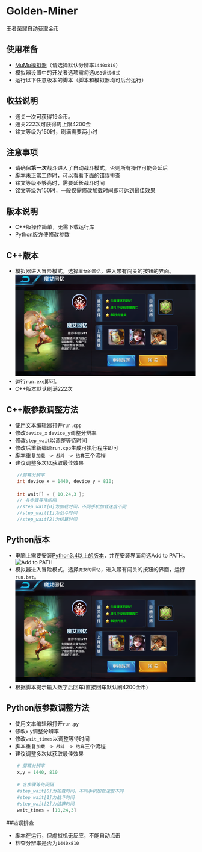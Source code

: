 # Golden-Miner
王者荣耀自动获取金币

## 使用准备
- [MuMu模拟器](http://mumu.163.com/)（请选择默认分辨率`1440x810`）
- 模拟器设置中的开发者选项需勾选`USB调试模式`
- 运行以下任意版本的脚本（脚本和模拟器均可后台运行）

## 收益说明
- 通关一次可获得19金币。
- 通关222次可获得周上限4200金
- 铭文等级为150时，刷满需要两小时

## 注意事项
- 请确保**第一次**战斗进入了自动战斗模式，否则所有操作可能会延后
- 脚本未正常工作时，可以看看下面的错误排查
- 铭文等级不够高时，需要延长战斗时间
- 铭文等级为150时，一般仅需修改加载时间即可达到最佳效果

## 版本说明
- C++版操作简单，无需下载运行库
- Python版方便修改参数

## C++版本
- 模拟器进入冒险模式，选择`魔女的回忆`，进入带有闯关的按钮的界面。
![pic](https://github.com/Henvy-Mango/Golden-Miner/raw/master/pic.png)
- 运行`run.exe`即可。
- C++版本默认刷满222次


## C++版参数调整方法
- 使用文本编辑器打开`run.cpp`
- 修改`device_x` `device_y`调整分辨率
- 修改`step_wait`以调整等待时间
- 修改后重新编译`run.cpp`生成可执行程序即可
- 脚本重复`加载 -> 战斗 -> 结算`三个流程
- 建议调整多次以获取最佳效果
```c++
	//屏幕分辨率
	int device_x = 1440, device_y = 810;

	int wait[] = { 10,24,3 };
	// 各步骤等待间隔
	//step_wait[0]为加载时间，不同手机加载速度不同
	//step_wait[1]为战斗时间
	//step_wait[2]为结算时间
```

## Python版本
- 电脑上需要安装[Python3.4以上的版本](https://www.python.org/downloads/)，并在安装界面勾选Add to PATH。
![Add to PATH](https://imgsa.baidu.com/exp/w=480/sign=b0e60784a1d3fd1f3609a332004f25ce/80cb39dbb6fd5266e27ba8bea218972bd50736c3.jpg)
- 模拟器进入冒险模式，选择`魔女的回忆`，进入带有闯关的按钮的界面，运行`run.bat`。
![pic](https://github.com/Henvy-Mango/Golden-Miner/raw/master/pic.png)
- 根据脚本提示输入数字后回车(直接回车默认刷4200金币)

## Python版参数调整方法 
- 使用文本编辑器打开`run.py`
- 修改`x` `y`调整分辨率
- 修改`wait_times`以调整等待时间
- 脚本重复`加载 -> 战斗 -> 结算`三个流程
- 建议调整多次以获取最佳效果
```python
	# 屏幕分辨率
	x,y = 1440, 810

	# 各步骤等待间隔
	#step_wait[0]为加载时间，不同手机加载速度不同
	#step_wait[1]为战斗时间
	#step_wait[2]为结算时间
	wait_times = [10,24,3]
```

##错误排查
- 脚本在运行，但虚拟机无反应，不能自动点击
- 检查分辨率是否为`1440x810`
